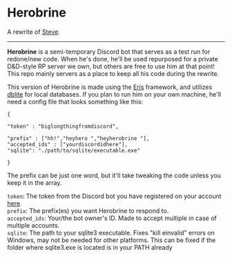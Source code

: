 # Herobrine

A rewrite of [Steve](https://github.com/greysdawn/steve).

---

**Herobrine** is a semi-temporary Discord bot that serves as a test run for redone/new code.
When he's done, he'll be used repurposed for a private D&D-style RP server we own, but others are free to use him at that point! This repo mainly servers as a place to keep all his code during the rewrite.

This version of Herobrine is made using the [Eris](https://abal.moe/Eris) framework, and utilizes [dblite](https://www.npmjs.com/package/dblite) for local databases. If you plan to run him on your own machine, he'll need a config file that looks something like this:

```
{

"token" : "biglongthingfromdiscord",

"prefix" : ["hh!","heyhero ","heyherobrine "],
"accepted_ids" : ["yourdiscordidhere"],
"sqlite": "./path/to/sqlite/executable.exe"

}

```

The prefix can be just one word, but it'll take tweaking the code unless you keep it in the array.

`token`: The token from the Discord bot you have registered on your account [here](https://discordapp.com/developers/applications/).    
`prefix`: The prefix(es) you want Herobrine to respond to.    
`accepted_ids`: Your/the bot owner's ID. Made to accept multiple in case of multiple accounts.    
`sqlite`: The path to your sqlite3 executable. Fixes "kill einvalid" errors on Windows, may not be needed for other platforms. This can be fixed if the folder where sqlite3.exe is located is in your PATH already
